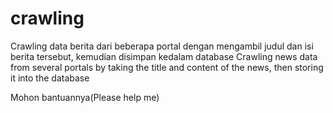 # crawling
Crawling data berita dari beberapa portal dengan mengambil judul dan isi  berita tersebut, kemudian disimpan kedalam database
Crawling news data from several portals by taking the title and content of the news, then storing it into the database

Mohon bantuannya(Please help me)
